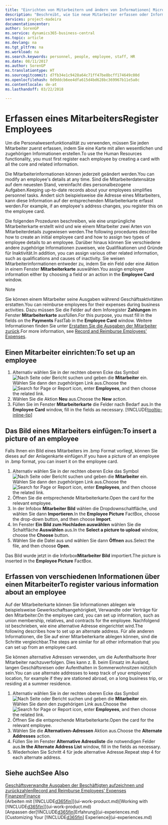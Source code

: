 ```yaml
---
title: "Einrichten von Mitarbeitern und ändern von Informationen| Microsoft Docs"
description: "Beschreibt, wie Sie neue Mitarbeiter erfassen oder Informationen für vorhandene Mitarbeiter bearbeiten."
services: project-madeira
documentationcenter: 
author: SorenGP
ms.service: dynamics365-business-central
ms.topic: article
ms.devlang: na
ms.tgt_pltfrm: na
ms.workload: na
ms.search.keywords: personnel, people, employee, staff, HR
ms.date: 08/11/2017
ms.author: SorenGP
ms.translationtype: HT
ms.sourcegitcommit: d7fb34e1c9428a64c71ff47be8bcff174649c00d
ms.openlocfilehash: 0d9ddcb6ee4dfa615d4bd628bc369967b11e5a8c
ms.contentlocale: de-at
ms.lasthandoff: 03/22/2018

---
```

# <a name="register-employees"></a><span data-ttu-id="700fb-103">Erfassen eines Mitarbeiters</span><span class="sxs-lookup"><span data-stu-id="700fb-103">Register Employees</span></span>
<span data-ttu-id="700fb-104">Um die Personalwesenfunktionalität zu verwenden, müssen Sie jeden Mitarbeiter zuerst erfassen, indem Sie eine Karte mit allen wesentlichen und zugehörigen Informationen erstellen.</span><span class="sxs-lookup"><span data-stu-id="700fb-104">To use the Human Resources functionality, you must first register each employee by creating a card with all the core and related information.</span></span>

<span data-ttu-id="700fb-105">Die Mitarbeiterinformationen können jederzeit geändert werden.</span><span class="sxs-lookup"><span data-stu-id="700fb-105">You can modify an employee's details at any time.</span></span> <span data-ttu-id="700fb-106">Sind die Mitarbeiterdatensätze auf dem neuesten Stand, vereinfacht dies personalbezogene Aufgaben.</span><span class="sxs-lookup"><span data-stu-id="700fb-106">Keeping up-to-date records about your employees simplifies personnel tasks.</span></span> <span data-ttu-id="700fb-107">Ändert sich beispielsweise die Adresse eines Mitarbeiters, kann diese Information auf der entsprechenden Mitarbeiterkarte erfasst werden.</span><span class="sxs-lookup"><span data-stu-id="700fb-107">For example, if an employee's address changes, you register this on the employee card.</span></span>

<span data-ttu-id="700fb-108">Die folgenden Prozeduren beschreiben, wie eine ursprüngliche Mitarbeiterkarte erstellt wird und wie einem Mitarbeiter zwei Arten von Mitarbeiterdetails zugewiesen werden.</span><span class="sxs-lookup"><span data-stu-id="700fb-108">The following procedures describe how to create an initial employee card and how to assign two types of employee details to an employee.</span></span> <span data-ttu-id="700fb-109">Darüber hinaus können Sie verschiedene andere zugehörige Informationen zuweisen, wie Qualifikationen und Gründe für Inaktivität.</span><span class="sxs-lookup"><span data-stu-id="700fb-109">In addition, you can assign various other related information, such as qualifications and causes of inactivity.</span></span> <span data-ttu-id="700fb-110">Sie weisen Mitarbeiterinformationen entweder zu, indem Sie ein Feld oder eine Aktion in einem Fenster **Mitarbeiterkarte** auswählen.</span><span class="sxs-lookup"><span data-stu-id="700fb-110">You assign employee information either by choosing a field or an action in the **Employee Card** window.</span></span>

> [!NOTE]  
> <span data-ttu-id="700fb-111">Sie können einem Mitarbeiter seine Ausgaben während Geschäftsaktivitäten erstatten.</span><span class="sxs-lookup"><span data-stu-id="700fb-111">You can reimburse employees for their expenses during business activities.</span></span> <span data-ttu-id="700fb-112">Dazu müssen Sie die Felder auf dem Inforegister **Zahlungen** im Fenster **Mitarbeiterkarte** ausfüllen.</span><span class="sxs-lookup"><span data-stu-id="700fb-112">For this purpose, you must fill in the fields on the **Payments** FastTab in the **Employee Card** window.</span></span> <span data-ttu-id="700fb-113">Weitere Informationen finden Sie unter [Erstatten Sie die Ausgaben der Mitarbeiter zurück](finance-how-record-reimburse-employee-expenses.md).</span><span class="sxs-lookup"><span data-stu-id="700fb-113">For more information, see [Record and Reimburse Employees' Expenses](finance-how-record-reimburse-employee-expenses.md).</span></span>

## <a name="to-set-up-an-employee"></a><span data-ttu-id="700fb-114">Einen Mitarbeiter einrichten:</span><span class="sxs-lookup"><span data-stu-id="700fb-114">To set up an employee</span></span>
1. <span data-ttu-id="700fb-115">Alternativ wählen Sie in der rechten oberen Ecke das Symbol ![Nach Seite oder Bericht suchen](media/ui-search/search_small.png "Nach Seite oder Bericht suchen") und geben die **Mitarbeiter** ein. Wählen Sie dann den zugehörigen Link aus.</span><span class="sxs-lookup"><span data-stu-id="700fb-115">Choose the ![Search for Page or Report](media/ui-search/search_small.png "Search for Page or Report icon") icon, enter **Employees**, and then choose the related link.</span></span>
2. <span data-ttu-id="700fb-116">Wählen Sie die Aktion **Neu** aus.</span><span class="sxs-lookup"><span data-stu-id="700fb-116">Choose the **New** action.</span></span>
3. <span data-ttu-id="700fb-117">Füllen Sie im Fenster **Mitarbeiterkarte** die Felder nach Bedarf aus.</span><span class="sxs-lookup"><span data-stu-id="700fb-117">In the **Employee Card** window, fill in the fields as necessary.</span></span> [!INCLUDE[tooltip-inline-tip](includes/tooltip-inline-tip_md.md)]

## <a name="to-insert-a-picture-of-an-employee"></a><span data-ttu-id="700fb-118">Das Bild eines Mitarbeiters einfügen:</span><span class="sxs-lookup"><span data-stu-id="700fb-118">To insert a picture of an employee</span></span>
<span data-ttu-id="700fb-119">Falls Ihnen ein Bild eines Mitarbeiters im .bmp Format vorliegt,  können Sie dieses auf der Anlagenkarte einfügen.</span><span class="sxs-lookup"><span data-stu-id="700fb-119">If you have a picture of an employee in .bmp format, you can insert it on the employee card.</span></span>

1. <span data-ttu-id="700fb-120">Alternativ wählen Sie in der rechten oberen Ecke das Symbol ![Nach Seite oder Bericht suchen](media/ui-search/search_small.png "Nach Seite oder Bericht suchen") und geben die **Mitarbeiter** ein. Wählen Sie dann den zugehörigen Link aus.</span><span class="sxs-lookup"><span data-stu-id="700fb-120">Choose the ![Search for Page or Report](media/ui-search/search_small.png "Search for Page or Report icon") icon, enter **Employees**, and then choose the related link.</span></span>
2. <span data-ttu-id="700fb-121">Öffnen Sie die entsprechende Mitarbeiterkarte.</span><span class="sxs-lookup"><span data-stu-id="700fb-121">Open the card for the relevant employee.</span></span>
3. <span data-ttu-id="700fb-122">In der Infobox **Mitarbeiter Bild** wählen die Dropdownschaltfläche, und wählen Sie dann **Importieren**.</span><span class="sxs-lookup"><span data-stu-id="700fb-122">In the **Employee Picture** FactBox, choose the drop-down button, and then choose **Import**.</span></span>
4. <span data-ttu-id="700fb-123">Im Fenster **Ein Bild zum Hochladen auswählen** wählen Sie die Schaltfläche **Auswählen** aus.</span><span class="sxs-lookup"><span data-stu-id="700fb-123">In the **Select a picture to upload** window, choose the **Choose** button.</span></span>
5. <span data-ttu-id="700fb-124">Wählen Sie die Datei aus und wählen Sie dann **Öffnen** aus.</span><span class="sxs-lookup"><span data-stu-id="700fb-124">Select the file, and then choose **Open**.</span></span>

<span data-ttu-id="700fb-125">Das Bild wurde jetzt in die Inforbox**Mitarbeiter Bild** importiert.</span><span class="sxs-lookup"><span data-stu-id="700fb-125">The picture is inserted in the **Employee Picture** FactBox.</span></span>

## <a name="to-register-various-information-about-an-employee"></a><span data-ttu-id="700fb-126">Erfassen von verschiedenen Informationen über einen Mitarbeiter</span><span class="sxs-lookup"><span data-stu-id="700fb-126">To register various information about an employee</span></span>
<span data-ttu-id="700fb-127">Auf der Mitarbeiterkarte können Sie Informationen ablegen wie beispielsweise Gewerkschaftsangehörigkeit, Verwandte oder Verträge für den Mitarbeiter.</span><span class="sxs-lookup"><span data-stu-id="700fb-127">On the employee card, you can set up information, such as union membership, relatives, and contracts for the employee.</span></span> <span data-ttu-id="700fb-128">Nachfolgend ist beschrieben, wie eine alternative Adresse eingerichtet wird.</span><span class="sxs-lookup"><span data-stu-id="700fb-128">The following describes how to set up an alternate address.</span></span> <span data-ttu-id="700fb-129">Für alle anderen Informationen, die Sie auf einer Mitarbeiterkarte ablegen können, sind die Schritte vergleichbar.</span><span class="sxs-lookup"><span data-stu-id="700fb-129">The steps are similar for all other information that you can set up from an employee card.</span></span>

<span data-ttu-id="700fb-130">Sie können alternative Adressen verwenden, um die Aufenthaltsorte Ihrer Mitarbeiter nachzuverfolgen. Dies kann z. B. beim Einsatz im Ausland, langen Geschäftsreisen oder Aufenthalten in Sommerwohnsitzen nützlich sein.</span><span class="sxs-lookup"><span data-stu-id="700fb-130">You can use alternate addresses to keep track of your employees’ location, for example if they are stationed abroad, on a long business trip, or residing at a summer residence.</span></span>

1. <span data-ttu-id="700fb-131">Alternativ wählen Sie in der rechten oberen Ecke das Symbol ![Nach Seite oder Bericht suchen](media/ui-search/search_small.png "Nach Seite oder Bericht suchen") und geben die **Mitarbeiter** ein. Wählen Sie dann den zugehörigen Link aus.</span><span class="sxs-lookup"><span data-stu-id="700fb-131">Choose the ![Search for Page or Report](media/ui-search/search_small.png "Search for Page or Report icon") icon, enter **Employees**, and then choose the related link.</span></span>
2. <span data-ttu-id="700fb-132">Öffnen Sie die entsprechende Mitarbeiterkarte.</span><span class="sxs-lookup"><span data-stu-id="700fb-132">Open the card for the relevant employee.</span></span>
3. <span data-ttu-id="700fb-133">Wählen Sie die **Alternativen-Adressen** Aktion aus.</span><span class="sxs-lookup"><span data-stu-id="700fb-133">Choose the **Alternate Addresses** action.</span></span>
4. <span data-ttu-id="700fb-134">Füllen Sie im Fenster **Alternative Adressliste** die notwendigen Felder aus.</span><span class="sxs-lookup"><span data-stu-id="700fb-134">**In the Alternate Address List** window, fill in the fields as necessary.</span></span>
5. <span data-ttu-id="700fb-135">Wiederholen Sie Schritt 4 für jede alternative Adresse.</span><span class="sxs-lookup"><span data-stu-id="700fb-135">Repeat step 4 for each alternate address.</span></span>

## <a name="see-also"></a><span data-ttu-id="700fb-136">Siehe auch</span><span class="sxs-lookup"><span data-stu-id="700fb-136">See Also</span></span>
[<span data-ttu-id="700fb-137">Geschäftsverwandte Ausgaben der Beschäftigten aufzeichnen und zurückzahlen</span><span class="sxs-lookup"><span data-stu-id="700fb-137">Record and Reimburse Employees' Expenses</span></span>](finance-how-record-reimburse-employee-expenses.md)  
[<span data-ttu-id="700fb-138">Finanzen</span><span class="sxs-lookup"><span data-stu-id="700fb-138">Finance</span></span>](finance.md)  
<span data-ttu-id="700fb-139">[Arbeiten mit [!INCLUDE[d365fin](includes/d365fin_md.md)]](ui-work-product.md)</span><span class="sxs-lookup"><span data-stu-id="700fb-139">[Working with [!INCLUDE[d365fin](includes/d365fin_md.md)]](ui-work-product.md)</span></span>  
<span data-ttu-id="700fb-140">[Anpassen der[!INCLUDE[d365fin](includes/d365fin_md.md)]Erfahrung](ui-experiences.md)</span><span class="sxs-lookup"><span data-stu-id="700fb-140">[Customizing Your [!INCLUDE[d365fin](includes/d365fin_md.md)] Experience](ui-experiences.md)</span></span>


